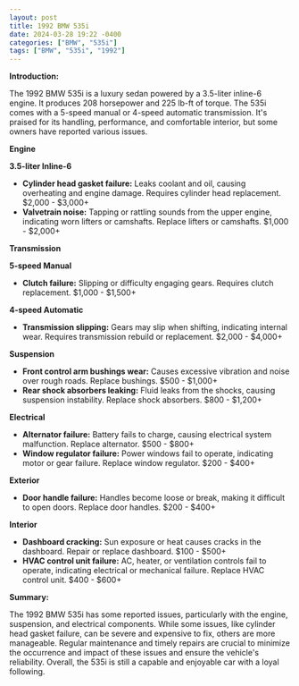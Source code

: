```yaml
---
layout: post
title: 1992 BMW 535i
date: 2024-03-28 19:22 -0400
categories: ["BMW", "535i"]
tags: ["BMW", "535i", "1992"]
---
```

**Introduction:**

The 1992 BMW 535i is a luxury sedan powered by a 3.5-liter inline-6 engine. It produces 208 horsepower and 225 lb-ft of torque. The 535i comes with a 5-speed manual or 4-speed automatic transmission. It's praised for its handling, performance, and comfortable interior, but some owners have reported various issues.

**Engine**

**3.5-liter Inline-6**

* **Cylinder head gasket failure:** Leaks coolant and oil, causing overheating and engine damage. Requires cylinder head replacement. $2,000 - $3,000+
* **Valvetrain noise:** Tapping or rattling sounds from the upper engine, indicating worn lifters or camshafts. Replace lifters or camshafts. $1,000 - $2,000+

**Transmission**

**5-speed Manual**

* **Clutch failure:** Slipping or difficulty engaging gears. Requires clutch replacement. $1,000 - $1,500+

**4-speed Automatic**

* **Transmission slipping:** Gears may slip when shifting, indicating internal wear. Requires transmission rebuild or replacement. $2,000 - $4,000+

**Suspension**

* **Front control arm bushings wear:** Causes excessive vibration and noise over rough roads. Replace bushings. $500 - $1,000+
* **Rear shock absorbers leaking:** Fluid leaks from the shocks, causing suspension instability. Replace shock absorbers. $800 - $1,200+

**Electrical**

* **Alternator failure:** Battery fails to charge, causing electrical system malfunction. Replace alternator. $500 - $800+
* **Window regulator failure:** Power windows fail to operate, indicating motor or gear failure. Replace window regulator. $200 - $400+

**Exterior**

* **Door handle failure:** Handles become loose or break, making it difficult to open doors. Replace door handles. $200 - $400+

**Interior**

* **Dashboard cracking:** Sun exposure or heat causes cracks in the dashboard. Repair or replace dashboard. $100 - $500+
* **HVAC control unit failure:** AC, heater, or ventilation controls fail to operate, indicating electrical or mechanical failure. Replace HVAC control unit. $400 - $600+

**Summary:**

The 1992 BMW 535i has some reported issues, particularly with the engine, suspension, and electrical components. While some issues, like cylinder head gasket failure, can be severe and expensive to fix, others are more manageable. Regular maintenance and timely repairs are crucial to minimize the occurrence and impact of these issues and ensure the vehicle's reliability. Overall, the 535i is still a capable and enjoyable car with a loyal following.
